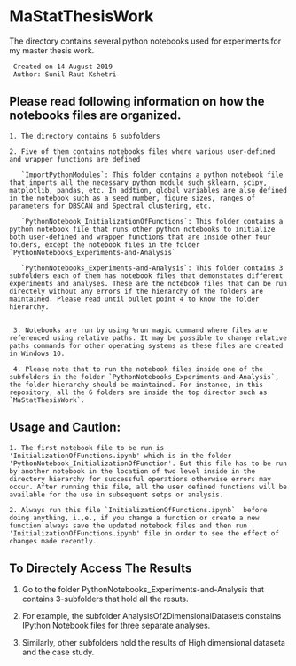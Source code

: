 # MaStatThesisWork
 The directory contains several python notebooks used for experiments for my master thesis work.
 
     Created on 14 August 2019
     Author: Sunil Raut Kshetri
 
## Please read following information on how the notebooks files are organized.


    1. The directory contains 6 subfolders 

    2. Five of them contains notebooks files where various user-defined and wrapper functions are defined

       `ImportPythonModules`: This folder contains a python notebook file that imports all the necessary python module such sklearn, scipy, matplotlib, pandas, etc. In addtion, global variables are also defined in the notebook such as a seed number, figure sizes, ranges of parameters for DBSCAN and Spectral clustering, etc. 
   
       `PythonNotebook_InitializationOfFunctions`: This folder contains a python notebook file that runs other python notebooks to initialize both user-defined and wrapper functions that are inside other four folders, except the notebook files in the folder `PythonNotebooks_Experiments-and-Analysis`
   
       `PythonNotebooks_Experiments-and-Analysis`: This folder contains 3 subfolders each of them has notebook files that demonstates different experiments and analyses. These are the notebook files that can be run directely without any errors if the hierarchy of the folders are maintained. Please read until bullet point 4 to know the folder hierarchy.  


     3. Notebooks are run by using %run magic command where files are referenced using relative paths. It may be possible to change relative paths commands for other operating systems as these files are created in Windows 10.

     4. Please note that to run the notebook files inside one of the subfolders in the folder `PythonNotebooks_Experiments-and-Analysis`, the folder hierarchy should be maintained. For instance, in this repository, all the 6 folders are inside the top director such as `MaStatThesisWork`.  

## Usage and Caution:

    1. The first notebook file to be run is 'InitializationOfFunctions.ipynb' which is in the folder 'PythonNotebook_InitializationOfFunction'. But this file has to be run by another notebook in the location of two level inside in the directory hierarchy for successful operations otherwise errors may occur. After running this file, all the user defined functions will be available for the use in subsequent setps or analysis. 

    2. Always run this file `InitializationOfFunctions.ipynb`  before doing anything, i.,e., if you change a function or create a new function always save the updated notebook files and then run 'InitializationOfFunctions.ipynb' file in order to see the effect of changes made recently.

## To Directely Access The Results

 1) Go to the folder PythonNotebooks_Experiments-and-Analysis that contains 3-subfolders that hold all the resuts. 
 
 2) For example, the subfolder AnalysisOf2DimensionalDatasets constains IPython Notebook files for three separate analyses. 
 
 3) Similarly, other subfolders hold the results of High dimensional dataseta and the case study.

